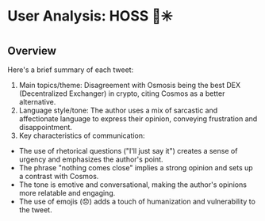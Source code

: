 # User Analysis: HOSS 🥷✳️

## Overview

Here's a brief summary of each tweet:

1. Main topics/theme: Disagreement with Osmosis being the best DEX (Decentralized Exchanger) in crypto, citing Cosmos as a better alternative.
2. Language style/tone: The author uses a mix of sarcastic and affectionate language to express their opinion, conveying frustration and disappointment.
3. Key characteristics of communication:
* The use of rhetorical questions ("I'll just say it") creates a sense of urgency and emphasizes the author's point.
* The phrase "nothing comes close" implies a strong opinion and sets up a contrast with Cosmos.
* The tone is emotive and conversational, making the author's opinions more relatable and engaging.
* The use of emojis (😞) adds a touch of humanization and vulnerability to the tweet.